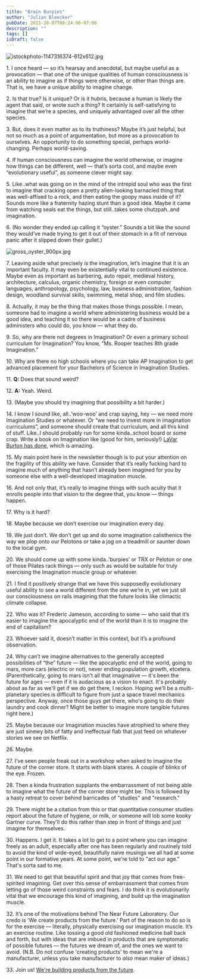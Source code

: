 ```yaml
---
title: "Brain Burpies"
author: "Julian Bleecker"
pubDate: 2021-20-07T08:24:00-07:00
description: ""
tags: []
isDraft: false
---
```


![istockphoto-1147316374-612x612.jpg](https://buttondown-attachments.s3.amazonaws.com/images/4249ceff-bac2-4b3e-938e-b5a3fd968781.jpg)

1\. I once heard — so it’s hearsay and anecdotal, but maybe useful as a provocation — that one of the unique qualities of human consciousness is an ability to imagine as if things were otherwise, or other than things are. That is, we have a unique ability to imagine change.

2\. Is that true? Is it unique? Or is it hubris, because a human is likely the agent that said, or wrote such a thing? It certainly is self-satisfying to imagine that we’re a species, and uniquely advantaged over all the other species.

3\. But, does it even matter as to its truthiness? Maybe it’s just helpful, but not so much as a point of argumentation, but more as a provocation to ourselves. An opportunity to do something special, perhaps world-changing. Perhaps world-saving.

4\. If human consciousness can imagine the world otherwise, or imagine how things can be different, well — that’s sorta cool, and maybe even “evolutionary useful”, as someone clever might say.

5\. Like..what was going on in the mind of the intrepid soul who was the first to imagine that cracking open a pretty alien-looking barnacled thing that was well-affixed to a rock, and then eating the goopy mass inside of it? Sounds more like a fraternity hazing stunt than a good idea. Maybe it came from watching seals eat the things, but still..takes some chutzpah..and imagination.

6\. (No wonder they ended up calling it “oyster.” Sounds a bit like the sound they would’ve made trying to get it out of their stomach in a fit of nervous panic after it slipped down their gullet.)

![gross_oyster_900px.jpg](https://buttondown-attachments.s3.amazonaws.com/images/5062cc3d-8483-400b-9401-01cbb9cde355.jpg)

7\. Leaving aside what precisely *is* the imagination, let’s imagine that it is an important faculty. It may even be existentially vital to continued existence. Maybe even as important as barbering, auto repair, medieval history, architecture, calculus, organic chemistry, foreign or even computer languages, anthropology, psychology, law, business administration, fashion design, woodland survival skills, swimming, metal shop, and film studies.

8\. Actually, it may be the thing that makes those things possible. I mean, someone had to imagine a world where administering business would be a good idea, and teaching it so there would be a cadre of business administers who could do, you know — what they do.

9\. So, why are there not degrees in Imagination? Or even a primary school curriculum for Imagination? You know, “Ms. Rooper teaches 8th grade Imagination.”

10\. Why are there no high schools where you can take AP Imagination to get advanced placement for your Bachelors of Science in Imagination Studies.

11\. **Q:** Does that sound weird?

12\. **A:** Yeah. Weird.

13\. (Maybe you should try imagining that possibility a bit harder.)

14\. I know I sound like, all..’woo-woo’ and crap saying, hey — we need more Imagination Studies or whatever. Or “we need to invest more in imagination curriculums”, and someone should create that curriculum, and all this kind of stuff. Like..I should probably run for some kinda..school board or some crap. Write a book on Imagination like (good for him, seriously!) [LaVar Burton has done](https://akidsco.com/products/a-kids-book-about-imagination), which is amazing.

15\. My main point here in the newsletter though is to put your attention on the fragility of this ability we have. Consider that it’s really fucking hard to imagine much of anything that hasn’t already been imagined for you by someone else with a well-developed imagination muscle.

16\. And not only that, it’s really to imagine things with such acuity that it enrolls people into that vision to the degree that, you know — things happen.

17\. Why is it hard?

18\. Maybe because we don’t exercise our imagination every day.

19\. We just don’t. We don’t get up and do some imagination calisthenics the way we plop onto our Pelotons or take a jog on a treadmill or saunter down to the local gym.

20\. We should come up with some kinda..’burpies’ or TRX or Peloton or one of those Pilates rack things — only such as would be suitable for truly exercising the Imagination muscle group or whatever.

21\. I find it positively strange that we have this supposedly evolutionary useful ability to see a world different from the one we’re in, yet we just sit our consciousness on rails imagining that the future looks like climactic climate collapse.

22\. Who was it? Frederic Jameson, according to some — who said that it’s easier to imagine the apocalyptic end of the world than it is to imagine the end of capitalism?

23\. Whoever said it, doesn’t matter in this context, but it’s a profound observation.

24\. Why can’t we imagine alternatives to the generally accepted possibilities of “the” future — like the apocalyptic end of the world, going to mars, more cars (electric or not), never ending population growth, etcetera. (Parenthetically, going to mars isn't all that imaginative — it's been the future for ages — even if it is audacious as a vision to enact. It's probably about as far as we'll get if we do get there, I reckon. Hoping we'll be a multi-planetary species is difficult to figure from just a space travel mechanics perspective. Anyway, once those guys get there, who's going to do their laundry and cook dinner? Might be better to imagine more tangible futures right here.)

25\. Maybe because our Imagination muscles have atrophied to where they are just sinewy bits of fatty and ineffectual flab that just feed on whatever stories we see on Netflix.

26\. Maybe.

27\. I’ve seen people freak out in a workshop when asked to imagine the future of the corner store. It starts with blank stares. A couple of blinks of the eye. Frozen.

28\. Then a kinda frustration supplants the embarrassment of not being able to imagine what the future of the corner store might be. This is followed by a hasty retreat to cover behind barricades of "studies" and "research."

29\. There might be a citation from this or that quantitative consumer studies report about the future of hygiene, or milk, or someone will lob some kooky Gartner curve. They'll do this rather than step in front of things and just imagine for themselves.

30\. Happens. I get it. It takes a lot to get to a point where you can imagine freely as an adult, especially after one has been regularly and routinely told to avoid the kind of wide-eyed, beautifully naive musings we all had at some point in our formative years. At some point, we're told to "act our age." That's sorta sad to me.

31\. We need to get that beautiful spirit and that joy that comes from free-spirited imagining. Get over this sense of embarrassment that comes from letting go of those weird constraints and fears. I do think it is evolutionarily vital that we encourage this kind of imagining, and build up the imagination muscle.

32\. It’s one of the motivations behind The Near Future Laboratory. Our credo is 'We create products from the future.' Part of the reason to do so is for the exercise — literally, physically exercising our imagination muscle. It’s an exercise routine. Like tossing a good old fashioned medicine ball back and forth, but with ideas that are imbued in products that are symptomatic of possible futures — the futures we dream of, and the ones we want to avoid. (N.B. Do not confuse 'creating products' to mean we're a manufacturer, unless you take manufacturer to _also_ mean maker of ideas.)

33\. Join us! [We're building products from the future](https://discord.gg/y48uyPeNRp).